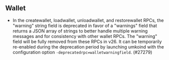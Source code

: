 Wallet
------

- In the createwallet, loadwallet, unloadwallet, and restorewallet RPCs, the
  "warning" string field is deprecated in favor of a "warnings" field that
  returns a JSON array of strings to better handle multiple warning messages and
  for consistency with other wallet RPCs. The "warning" field will be fully
  removed from these RPCs in v26. It can be temporarily re-enabled during the
  deprecation period by launching umkoind with the configuration option
  `-deprecatedrpc=walletwarningfield`. (#27279)
